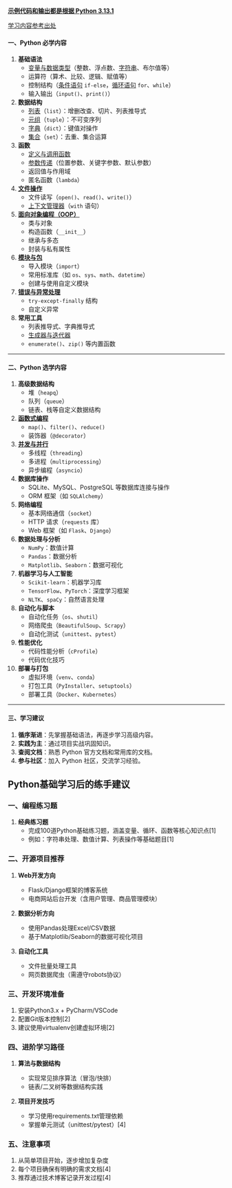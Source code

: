 [**示例代码和输出都是根据 Python 3.13.1**]()

[学习内容参考出处](https://liaoxuefeng.com/books/python/introduction/index.html)
#### 一、Python 必学内容
1. **基础语法**
    - [变量与数据类型](./01_basic/001_data_types_and_variables.py)（整数、浮点数、[字符串](./01_basic/002_String_encoding.py)、布尔值等）
    - 运算符（算术、比较、逻辑、赋值等）
    - 控制结构（[条件语句](./01_basic/004_if_else_and_match.py) `if-else`，[循环语句](./01_basic/005_for_and_while.py) `for`、`while`）
    - 输入输出（`input()`、`print()`）
2. **数据结构**
    - [列表](./01_basic/003_list_and_tuple.py)（`list`）：增删改查、切片、列表推导式
    - [元组](./01_basic/003_list_and_tuple.py)（`tuple`）：不可变序列
    - [字典](./01_basic/006_dict_and_set.py)（`dict`）：键值对操作
    - [集合](./01_basic/006_dict_and_set.py)（`set`）：去重、集合运算
3. **函数**
    - [定义与调用函数](./02_function/001_function_parameter.py)
    - [参数传递](./02_function/001_function_parameter.py)（位置参数、关键字参数、默认参数）
    - 返回值与作用域
    - 匿名函数（`lambda`）
4. **[文件操作](./06_io/io.md)**
    - 文件读写（`open()`、`read()`、`write()`）
    - [上下文管理器](./06_io/004_context_manage.py)（`with` 语句）
5. **[面向对象编程（OOP）](./04_oop/OOP.md)**
    - 类与对象
    - 构造函数（`__init__`）
    - 继承与多态
    - 封装与私有属性
6. **[模块与包](./08_module/module.md)**
    - 导入模块（`import`）
    - 常用标准库（如 `os`、`sys`、`math`、`datetime`）
    - 创建与使用自定义模块
7. [**错误与异常处理**](./05_error_debug_test/error_debug_test.md)
    - `try-except-finally` 结构
    - 自定义异常
8. **常用工具**
    - 列表推导式、字典推导式
    - [生成器与迭代器](./03_advanced_features/002_generators.py)
    - `enumerate()`、`zip()` 等内置函数

---

#### 二、Python 选学内容
1. **高级数据结构**
    - 堆（`heapq`）
    - 队列（`queue`）
    - 链表、栈等自定义数据结构
2. **[函数式编程](./02_function/002_functional_programming.py)**
    - `map()`、`filter()`、`reduce()`
    - 装饰器（`@decorator`）
3. **[并发与并行](./07_process_thread/ProcessAndThread.md)**
    - 多线程（`threading`）
    - 多进程（`multiprocessing`）
    - 异步编程（`asyncio`）
4. **数据库操作**
    - SQLite、MySQL、PostgreSQL 等数据库连接与操作
    - ORM 框架（如 `SQLAlchemy`）
5. **网络编程**
    - 基本网络通信（`socket`）
    - HTTP 请求（`requests` 库）
    - Web 框架（如 `Flask`、`Django`）
6. **数据处理与分析**
    - `NumPy`：数值计算
    - `Pandas`：数据分析
    - `Matplotlib`、`Seaborn`：数据可视化
7. **机器学习与人工智能**
    - `Scikit-learn`：机器学习库
    - `TensorFlow`、`PyTorch`：深度学习框架
    - `NLTK`、`spaCy`：自然语言处理
8. **自动化与脚本**
    - 自动化任务（`os`、`shutil`）
    - 网络爬虫（`BeautifulSoup`、`Scrapy`）
    - 自动化测试（`unittest`、`pytest`）
9. **性能优化**
    - 代码性能分析（`cProfile`）
    - 代码优化技巧
10. **部署与打包**
    - 虚拟环境（`venv`、`conda`）
    - 打包工具（`PyInstaller`、`setuptools`）
    - 部署工具（`Docker`、`Kubernetes`）

---

#### 三、学习建议
1. **循序渐进**：先掌握基础语法，再逐步学习高级内容。
2. **实践为主**：通过项目实战巩固知识。
3. **查阅文档**：熟悉 Python 官方文档和常用库的文档。
4. **参与社区**：加入 Python 社区，交流学习经验。

## Python基础学习后的练手建议

### 一、编程练习题
1. **经典练习题**
   - 完成100道Python基础练习题，涵盖变量、循环、函数等核心知识点[1]
   - 例如：字符串处理、数值计算、列表操作等基础题目[1]

### 二、开源项目推荐
1. **Web开发方向**
   - Flask/Django框架的博客系统
   - 电商网站后台开发（含用户管理、商品管理模块）

2. **数据分析方向**
   - 使用Pandas处理Excel/CSV数据
   - 基于Matplotlib/Seaborn的数据可视化项目

3. **自动化工具**
   - 文件批量处理工具
   - 网页数据爬虫（需遵守robots协议）

### 三、开发环境准备
1. 安装Python3.x + PyCharm/VSCode
2. 配置Git版本控制[2]
3. 建议使用virtualenv创建虚拟环境[2]

### 四、进阶学习路径
1. **算法与数据结构**
   - 实现常见排序算法（冒泡/快排）
   - 链表/二叉树等数据结构实践

2. **项目开发技巧**
   - 学习使用requirements.txt管理依赖
   - 掌握单元测试（unittest/pytest）[4]

### 五、注意事项
1. 从简单项目开始，逐步增加复杂度
2. 每个项目确保有明确的需求文档[4]
3. 推荐通过技术博客记录开发过程[4]


